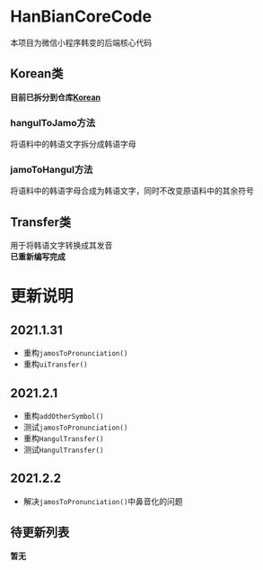 # HanBianCoreCode
本项目为微信小程序韩变的后端核心代码

## Korean类
**目前已拆分到仓库[Korean](https://github.com/yuzheng14/Korean)**
### hangulToJamo方法
将语料中的韩语文字拆分成韩语字母
### jamoToHangul方法
将语料中的韩语字母合成为韩语文字，同时不改变原语料中的其余符号

## Transfer类
用于将韩语文字转换成其发音  
**已重新编写完成**

# 更新说明
## 2021.1.31
* 重构`jamosToPronunciation()`
* 重构`uiTransfer()`
## 2021.2.1
* 重构`addOtherSymbol()`
* 测试`jamosToPronunciation()`
* 重构`HangulTransfer()`
* 测试`HangulTransfer()`
## 2021.2.2
* 解决`jamosToPronunciation()`中鼻音化的问题

## 待更新列表
**暂无**